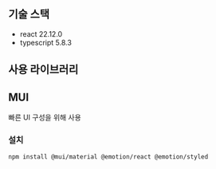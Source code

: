 ## 기술 스택
- react 22.12.0
- typescript 5.8.3

## 사용 라이브러리
## MUI
빠른 UI 구성을 위해 사용
### 설치
```shell
npm install @mui/material @emotion/react @emotion/styled
```

